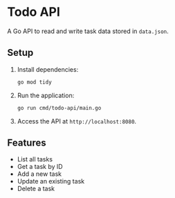 # Todo API

A Go API to read and write task data stored in `data.json`.

## Setup

1. Install dependencies:
   ```bash
   go mod tidy
   ```

2. Run the application:
   ```bash
   go run cmd/todo-api/main.go
   ```

3. Access the API at `http://localhost:8080`.

## Features

- List all tasks
- Get a task by ID
- Add a new task
- Update an existing task
- Delete a task
